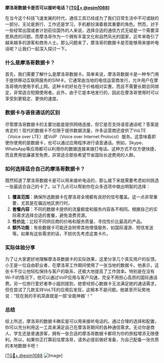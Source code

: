 **摩洛哥数据卡是否可以接听电话？[[TG💪+ @esim1088](https://t.me/s/esim1088)]**

在当今这个科技飞速发展的时代，通信工具已经成为了我们日常生活中不可或缺的一部分。无论是旅行、工作还是学习，手机都扮演着极其重要的角色。然而，对于一些经常出国或者计划前往国外的人来说，选择合适的通信方式无疑是一个需要深思熟虑的问题。而摩洛哥作为一个拥有丰富文化和自然风光的国家，近年来吸引了越来越多的游客和商务人士。那么问题来了，摩洛哥的数据卡是否能够用来接听电话呢？让我们一起深入探讨一下。

### 什么是摩洛哥数据卡？

首先，我们需要了解什么是摩洛哥数据卡。简单来说，摩洛哥数据卡是一种专门用于提供移动互联网服务的SIM卡。它通常由当地的电信运营商发行，允许用户在摩洛哥境内使用手机上网。这种卡的好处在于价格相对实惠，而且不需要长期合同绑定，非常适合短期使用者。此外，由于它是本地发行的，因此在摩洛哥使用时可以享受到更稳定、更快的速度。

### 数据卡与语音通话的区别

尽管摩洛哥数据卡的主要功能是提供网络连接，但它是否支持语音通话呢？答案是肯定的！现代的数据卡不仅限于提供数据流量，许多运营商还提供了VoLTE（Voice over LTE）或VoIP（Voice over Internet Protocol）服务。这意味着即使你使用的是数据卡，也可以通过应用程序进行语音通话。例如，Skype、WhatsApp等应用都可以利用你的数据连接来拨打电话。这种方式不仅方便快捷，而且费用低廉甚至免费，非常适合那些希望节省国际长途费用的人群。

### 如何选择适合自己的摩洛哥数据卡？

既然知道了摩洛哥数据卡是可以用来接听电话的，那么接下来就需要考虑如何挑选一张最适合自己的卡了。以下几点可以帮助你在众多选项中做出明智的选择：

1. **覆盖范围**：确保所选数据卡在摩洛哥全境都有良好的信号覆盖。这一点非常重要，尤其是在偏远地区旅行时。
2. **套餐内容**：不同的数据卡提供的流量额度和服务内容各不相同。根据自己的实际需求选择合适的套餐，避免浪费资源。
3. **性价比**：比较不同供应商的价格和服务质量，寻找性价比最高的产品。
4. **额外功能**：有些数据卡可能还会附带其他增值服务，如国际漫游、短信发送等。如果有这些需求的话，不妨优先考虑这类卡片。

### 实际体验分享

为了让大家更好地理解摩洛哥数据卡的实际效果，这里分享几个真实用户的反馈。小王是一位自由职业者，在摩洛哥工作期间使用了一张当地的数据卡。他表示，这张卡不仅让他轻松保持与客户的联系，还极大地提高了工作效率。特别是在没有Wi-Fi的情况下，他可以通过VoIP应用与客户沟通，完全不用担心高昂的国际通话费。另一位旅行爱好者李小姐则提到，她曾经担心数据卡无法满足她的通话需求，但在尝试了几款支持VoLTE的应用后发现，这根本不是问题。她甚至开玩笑地说：“现在我的手机简直就是一部‘全能神器’！”

### 总结

综上所述，摩洛哥的数据卡确实是可以用来接听电话的。通过合理的选择和配置，你可以充分利用这一工具来满足自己在摩洛哥期间的各种通信需求。无论你是商人、学生还是普通游客，拥有一张合适的摩洛哥数据卡都将为你的旅程增添无限便利。所以，如果你正打算前往摩洛哥，请务必提前做好准备，为自己配备一张优质的本地数据卡吧！

[[TG💪+ @esim1088](https://t.me/s/esim1088) ![Image](https://i.postimg.cc/4NQfJmqS/Snipaste-2025-05-13-00-14-12.png)]